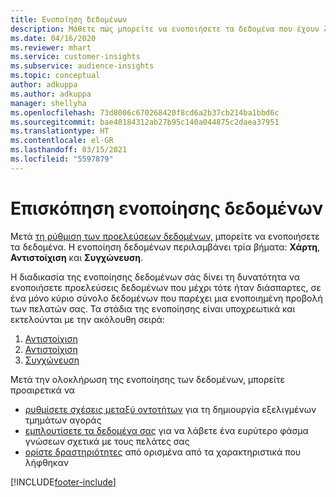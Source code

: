 ```yaml
---
title: Ενοποίηση δεδομένων
description: Μάθετε πώς μπορείτε να ενοποιήσετε τα δεδομένα που έχουν ληφθεί.
ms.date: 04/16/2020
ms.reviewer: mhart
ms.service: customer-insights
ms.subservice: audience-insights
ms.topic: conceptual
author: adkuppa
ms.author: adkuppa
manager: shellyha
ms.openlocfilehash: 73d8006c670268420f8cd6a2b37cb214ba1bbd6c
ms.sourcegitcommit: bae40184312ab27b95c140a044875c2daea37951
ms.translationtype: HT
ms.contentlocale: el-GR
ms.lasthandoff: 03/15/2021
ms.locfileid: "5597879"
---
```

# <a name="data-unification-overview"></a>Επισκόπηση ενοποίησης δεδομένων

Μετά [τη ρύθμιση των προελεύσεων δεδομένων,](data-sources.md) μπορείτε να ενοποιήσετε τα δεδομένα. Η ενοποίηση δεδομένων περιλαμβάνει τρία βήματα: **Χάρτη**, **Αντιστοίχιση** και **Συγχώνευση**.

Η διαδικασία της ενοποίησης δεδομένων σάς δίνει τη δυνατότητα να ενοποιήσετε προελεύσεις δεδομένων που μέχρι τότε ήταν διάσπαρτες, σε ένα μόνο κύριο σύνολο δεδομένων που παρέχει μια ενοποιημένη προβολή των πελατών σας. Τα στάδια της ενοποίησης είναι υποχρεωτικά και εκτελούνται με την ακόλουθη σειρά:

1. [Αντιστοίχιση](map-entities.md)
2. [Αντιστοίχιση](match-entities.md)
3. [Συγχώνευση](merge-entities.md)

Μετά την ολοκλήρωση της ενοποίησης των δεδομένων, μπορείτε προαιρετικά να

- [ρυθμίσετε σχέσεις μεταξύ οντοτήτων](relationships.md) για τη δημιουργία εξελιγμένων τμημάτων αγοράς
- [εμπλουτίσετε τα δεδομένα σας](enrichment-hub.md) για να λάβετε ένα ευρύτερο φάσμα γνώσεων σχετικά με τους πελάτες σας
- [ορίστε δραστηριότητες](activities.md) από ορισμένα από τα χαρακτηριστικά που λήφθηκαν


[!INCLUDE[footer-include](../includes/footer-banner.md)]